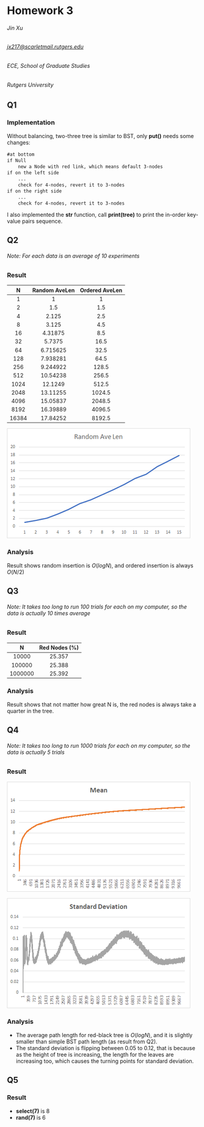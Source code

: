# Homework 3

###### Jin Xu

###### jx217@scarletmail.rutgers.edu

###### ECE, School of Graduate Studies

###### Rutgers University

## Q1

### Implementation

Without balancing, two-three tree is similar to BST, only **put()** needs some changes:

```pseudocode
#at bottom
if Null
	new a Node with red link, which means default 3-nodes
if on the left side
	...
	check for 4-nodes, revert it to 3-nodes
if on the right side
	...
	check for 4-nodes, revert it to 3-nodes
```

I also implemented the ____str____ function, call **print(tree)** to print the in-order key-value pairs sequence.




## Q2

###### Note: For each data is an average of 10 experiments

### Result

|   N   | Random AveLen | Ordered AveLen |
| :---: | :-----------: | :------------: |
|   1   |       1       |       1        |
|   2   |      1.5      |      1.5       |
|   4   |     2.125     |      2.5       |
|   8   |     3.125     |      4.5       |
|  16   |    4.31875    |      8.5       |
|  32   |    5.7375     |      16.5      |
|  64   |   6.715625    |      32.5      |
|  128  |   7.938281    |      64.5      |
|  256  |   9.244922    |     128.5      |
|  512  |   10.54238    |     256.5      |
| 1024  |    12.1249    |     512.5      |
| 2048  |   13.11255    |     1024.5     |
| 4096  |   15.05837    |     2048.5     |
| 8192  |   16.39889    |     4096.5     |
| 16384 |   17.84252    |     8192.5     |

![image-20200321172747079](image-20200321172747079.png)

### Analysis

Result shows random insertion is $O(logN)$, and ordered insertion is always $O(N/2)$

## Q3

###### Note: It takes too long to run 100 trials for each on my computer, so the data is actually 10 times average

### Result

|    N    | Red Nodes (%) |
| :-----: | :-----------: |
|  10000  |    25.357     |
| 100000  |    25.388     |
| 1000000 |    25.392     |

### Analysis

Result shows that not matter how great N is, the red nodes is always take a quarter in the tree. 

## Q4

###### Note: It takes too long to run 1000 trials for each on my computer, so the data is actually 5 trials

### Result

![image-20200321173019799](image-20200321173019799.png)

![image-20200321172944980](image-20200321172944980.png)

### Analysis

- The average path length for red-black tree is $O(logN)$, and it is slightly smaller than simple BST path length (as result from Q2). 
- The standard deviation is flipping between 0.05 to 0.12, that is because as the height of tree is increasing, the length for the leaves are increasing  too, which causes the turning points for standard deviation.

## Q5

### Result

- **select(7)** is 8
- **rand(7)** is 6


